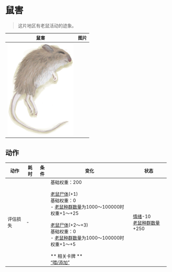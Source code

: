 # 鼠害  
> 这片地区有老鼠活动的迹象。  
  
  鼠害  |   图片   
 ----  |  ----:   
   |  ![](Sprite/Mouse.png)   
  
## 动作  
动作  |  耗时  |  条件  |  变化  |  状态  
----  |  ----  |  ----  |  ----  |  ----  
评估损失<br>  |  -  |    |  基础权重：200<br><br>[老鼠尸体](Mouse.md)(+1)<br>基础权重：0<br>- [老鼠种群数量](Pop_Mouse.md)为1000～100000时权重+1～+25<br><br>[老鼠尸体](Mouse.md)(+2～+3)<br>基础权重：0<br>- [老鼠种群数量](Pop_Mouse.md)为1000～100000时权重+1～+5<br><br>** 相关卡牌 **<br>[“喂/添加”](tag_Feed.md)  |  [情绪](Morale.md)-10<br>[老鼠种群数量](Pop_Mouse.md)+250  
